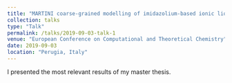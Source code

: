```yaml
---
title: "MARTINI coarse-grained modelling of imidazolium-based ionic liquids"
collection: talks
type: "Talk"
permalink: /talks/2019-09-03-talk-1
venue: "European Conference on Computational and Theoretical Chemistry"
date: 2019-09-03
location: "Perugia, Italy"
---
```


I presented the most relevant results of my master thesis. 
